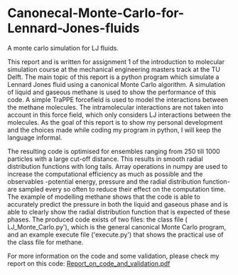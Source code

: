 # Canonecal-Monte-Carlo-for-Lennard-Jones-fluids
A monte carlo simulation for LJ fluids.

This report and is written for assignment 1 of the introduction to molecular simulation course at the mechanical engineering masters track at the TU Delft. The main topic of this report is a python program which simulate a Lennard Jones fluid using a canonical Monte Carlo algorithm. A simulation of liquid and gaseous methane is used to show the performance of this code. A simple TraPPE forcefield is used to model the interactions between the methane molecules. The intramolecular interactions are not taken into account in this force field, which only considers LJ interactions between the molecules. As the goal of this report is to show my personal development and the choices made while coding my program in python, I will keep the language informal.
    
The resulting code is optimised for ensembles ranging from 250 till 1000 particles with a large cut-off distance. This results in smooth radial distribution functions with long tails. Array operations in numpy are used to increase the computational efficiency as much as possible and the observables -potential energy, pressure and the radial distribution function- are sampled every so often to reduce their effect on the computation time. The example of modelling methane shows that the code is able to accurately predict the pressure in both the liquid and gaseous phase and is able to clearly show the radial distribution function that is expected of these phases. The produced code exists of two files: the class file ( LJ\_Monte\_Carlo.py'), which is the general canonical Monte Carlo program, and an example execute file ('execute.py') that shows the practical use of the class file for methane.

For more information on the code and some validation, please check my report on this code: [Report_on_code_and_validation.pdf](https://github.com/JelleLagerweij/Canonecal-Monte-Carlo-for-Lennard-Jones-fluids/blob/main/Report_on_code_and_validation.pdf)
